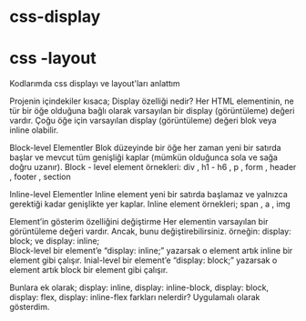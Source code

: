 # css-display
# css -layout

Kodlarımda css displayı ve layout'ları anlattım

Projenin içindekiler kısaca;
Display özelliği nedir?
  Her HTML elementinin, ne tür bir öğe olduğuna bağlı olarak varsayılan bir display (görüntüleme) değeri vardır. Çoğu öğe için varsayılan display (görüntüleme) değeri     blok veya inline olabilir.

 Block-level Elementler
  Blok düzeyinde bir öğe her zaman yeni bir satırda başlar ve mevcut tüm genişliği kaplar (mümkün olduğunca sola ve sağa doğru uzanır).
  Block - level element örnekleri: div , h1 - h6 , p  , form , header , footer , section

Inline-level Elementler
  Inline element yeni bir satırda başlamaz ve yalnızca gerektiği kadar genişlikte yer kaplar. 
  Inline element örnekleri; span , a , img


Element’in gösterim özelliğini değiştirme
  Her elementin varsayılan bir görüntüleme değeri vardır. Ancak, bunu değiştirebilirsiniz.
  örneğin: display: block; ve display: inline;    
  Block-level bir element’e “display: inline;” yazarsak o element artık inline bir element gibi çalışır.
  Inial-level bir element’e “display: block;” yazarsak o element artık block bir element gibi çalışır.

Bunlara ek olarak;
display: inline, display: inline-block, display: block, display: flex, display: inline-flex farkları nelerdir? Uygulamalı olarak gösterdim.
